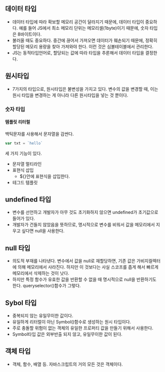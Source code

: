 ## 데이터 타입

- 데이터 타입에 따라 확보할 메모리 공간이 달라지기 때문에, 데이터 타입이 중요하다. 예를 들어 JS에서 최소 메모리 단위는 메모리셀(1byte)이기 때문에, 숫자 타입은 8바이트이다.
- 불러올 때도 중요하다. 중간에 끊어서 가져오면 데이터가 훼손되기 때문에, 정확히 할당된 메모리 용량을 찾아 가져와야 한다. 이런 것은 심볼테이블에서 관리한다.
- JS는 동적타입언어로, 할당되는 값에 따라 타입을 추론해서 데이터 타입을 결정한다.

## 원시타입

- 7가지의 타입으로, 원시타입은 불변성을 가지고 있다. 변수의 값을 변경할 때, 이는 원시 타입을 변경하는 게 아니라 다른 원시타입을 넣는 것 뿐이다.

### 숫자 타입

#### 템플릿 리터럴

백틱문자를 사용해서 문자열을 감싼다.

```js
var txt = `hello`
```

세 가지 기능이 있다.

- 문자열 멀티라인
- 표현식 삽입
    - ${}안에 표현식을 삽입한다.
- 테그드 템플릿

## undefined 타입

- 변수를 선언하고 개발자가 아무 것도 초기화하지 않으면 undefined가 초기값으로 들어가 있다.
- 개발자가 건들지 않았음을 뜻하므로, 명시적으로 변수를 비워서 값을 메모리에서 지우고 싶다면 null을 사용한다.

## null 타입

- 의도적 부재를 나타낸다. 변수에서 값을 null로 재할당하면, 기존 값은 가비지컬렉터에 의해 메모리에서 사라진다. 하지만 이 것보다는 사실 스코프를 좁게 해서 빠르게 메모리에서 삭제하는 것이 낫다.
- 하지만 특정 함수가 유효한 값을 반환할 수 없을 때 명시적으로 null을 반환하기도 한다. queryselector()함수가 그렇다.

## Sybol 타입

- 중복되지 않는 유일무이한 값이다.
- 유일하게 리터럴이 아닌 Symbol()함수로 생성하는 원시 타입이다.
- 주로 충돌할 위험이 없는 객체의 유일한 프로퍼티 값을 만들기 위해서 사용한다.
- Symbol타입 값은 외부반출 되지 않고, 유일무이한 값이 된다.

## 객체 타입

- 객체, 함수, 배열 등. 자바스크립트의 거의 모든 것은 객체이다.